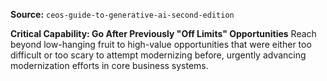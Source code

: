 **Source:** `ceos-guide-to-generative-ai-second-edition`

**Critical Capability: Go After Previously "Off Limits" Opportunities**
Reach beyond low-hanging fruit to high-value opportunities that were either too difficult or too scary to attempt modernizing before, urgently advancing modernization efforts in core business systems.

